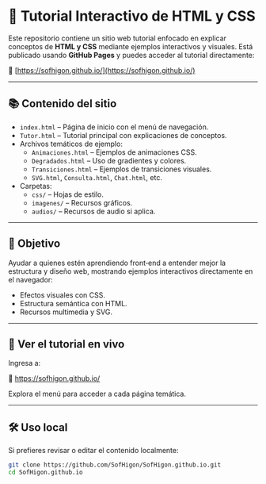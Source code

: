 # 📘 Tutorial Interactivo de HTML y CSS

Este repositorio contiene un sitio web tutorial enfocado en explicar conceptos de **HTML y CSS** mediante ejemplos interactivos y visuales. Está publicado usando **GitHub Pages** y puedes acceder al tutorial directamente:

🔗 [https://sofhigon.github.io/](https://sofhigon.github.io/)

---

## 📚 Contenido del sitio

- `index.html`              – Página de inicio con el menú de navegación.
- `Tutor.html`              – Tutorial principal con explicaciones de conceptos.
- Archivos temáticos de ejemplo:
  - `Animaciones.html`      – Ejemplos de animaciones CSS.
  - `Degradados.html`       – Uso de gradientes y colores.
  - `Transiciones.html`     – Ejemplos de transiciones visuales.
  - `SVG.html`, `Consulta.html`, `Chat.html`, etc.
- Carpetas:
  - `css/`                  – Hojas de estilo.
  - `imagenes/`             – Recursos gráficos.
  - `audios/`               – Recursos de audio si aplica.

---

## 🎯 Objetivo

Ayudar a quienes estén aprendiendo front‑end a entender mejor la estructura y diseño web, mostrando ejemplos interactivos directamente en el navegador:

- Efectos visuales con CSS.
- Estructura semántica con HTML.
- Recursos multimedia y SVG.

---

## 🚀 Ver el tutorial en vivo

Ingresa a:

🔗 https://sofhigon.github.io/

Explora el menú para acceder a cada página temática.

---

## 🛠 Uso local

Si prefieres revisar o editar el contenido localmente:

```bash
git clone https://github.com/SofHigon/SofHigon.github.io.git
cd SofHigon.github.io
